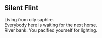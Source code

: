 Silent Flint
------------
Living from oily saphire.  
Everybody here is waiting for the next horse.  
River bank. You pacified yourself for lighting.  
